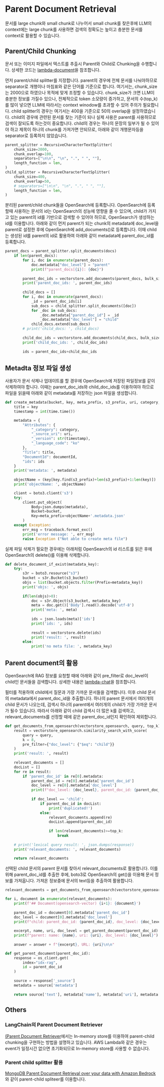 # Parent Document Retrieval

문서를 large chunk와 small chunk로 나누어서 small chunk를 찾은후에 LLM의 context에는 large chunk를 사용하면 검색의 정확도는 높이고 충분한 문서를 context로 활용할 수 있습니다. 

## Parent/Child Chunking

문서 또는 이미지 파일에서 텍스트를 추출시 Parent와 Child로 Chunking을 수행합니다. 상세한 코드는 [lambda-document](./lambda-document-manager/lambda_function.py)을 참조합니다.

먼저 parent/child splitter를 지정합니다. parent의 경우에 전체 문서를 나눠야하므로 separator로 개행이나 마침표와 같은 단어를 기준으로 합니다. 여기서는, chunk_size는 2000으로 하였으나 목적에 맞게 조정할 수 있습니다. chunk_size가 크면 LLM이 충분한 정보를 가질수 있으나, 전체적으로 token 소모량이 증가하고, 문서의 수(top_k)를 많이 넣으면 LLM에 따라서는 context winodow를 초과할 수 있어 주의가 필요합니다. child splitter의 경우는 여기서는 400을 기준으로 50의 overlap을 설정하였습니다. child의 경우에 관련된 문서를 찾는 기준이 되나 실제 사용은 parent를 사용하므로 검색이 잘되도록 하는것이 중요합니다. child의 경우는 하나의 문장의 일부가 될 수 있어야 하고 제목이 하나의 chunk를 가져가면 안되므로, 아래와 같이 개행문자등을 separator로 등록하지 않았습니다. 

```python
parent_splitter = RecursiveCharacterTextSplitter(
    chunk_size=2000,
    chunk_overlap=100,
    separators=["\n\n", "\n", ".", " ", ""],
    length_function = len,
)
child_splitter = RecursiveCharacterTextSplitter(
    chunk_size=400,
    chunk_overlap=50,
    # separators=["\n\n", "\n", ".", " ", ""],
    length_function = len,
)
```

분리된 parent/child chunk들을 OpenSearch에 등록합니다. OpenSearch에 등록할때 사용하는 문서의 id는 OpenSearch의 성능에 영향을 줄 수 있으며, child가 가지고 있는 parent의 id를 기반으로 검색할 수 있어야 하므로, OpenSearch가 생성하는 id를 이용합니다. 아래와 같이 먼저 parent가 되는 chunk의 metadata에 doc_level을 parent로 설정한 후에 OpenSearch에 add_documents()로 등록합니다. 이때 child는 생성된 id를 parent의 id로 활용하여 아래와 같이 metadata에 parent_doc_id를 등록합니다. 

```python
parent_docs = parent_splitter.split_documents(docs)
    if len(parent_docs):
        for i, doc in enumerate(parent_docs):
            doc.metadata["doc_level"] = "parent"
            print(f"parent_docs[{i}]: {doc}")
                    
        parent_doc_ids = vectorstore.add_documents(parent_docs, bulk_size = 10000)
        print('parent_doc_ids: ', parent_doc_ids)
                
        child_docs = []
        for i, doc in enumerate(parent_docs):
            _id = parent_doc_ids[i]
            sub_docs = child_splitter.split_documents([doc])
            for _doc in sub_docs:
                _doc.metadata["parent_doc_id"] = _id
                _doc.metadata["doc_level"] = "child"
            child_docs.extend(sub_docs)
        # print('child_docs: ', child_docs)
                
        child_doc_ids = vectorstore.add_documents(child_docs, bulk_size = 10000)
        print('child_doc_ids: ', child_doc_ids)
                    
        ids = parent_doc_ids+child_doc_ids
```

## Metadta 정보 파일 생성

사용자가 문서 삭제나 업데이트를 할 경우에 OpenSearch에 저장된 파일정보를 같이 삭제하여야 합니다. 이때는 parent_doc_ids와 child_doc_ids를 이용하여야 하므로 파일을 읽을때 아래와 같이 metadata를 저장하는 json 파일을 생성합니다.

```python
def create_metadata(bucket, key, meta_prefix, s3_prefix, uri, category, documentId, ids):
    title = key
    timestamp = int(time.time())

    metadata = {
        "Attributes": {
            "_category": category,
            "_source_uri": uri,
            "_version": str(timestamp),
            "_language_code": "ko"
        },
        "Title": title,
        "DocumentId": documentId,      
        "ids": ids  
    }
    print('metadata: ', metadata)
    
    objectName = (key[key.find(s3_prefix)+len(s3_prefix)+1:len(key)])
    print('objectName: ', objectName)

    client = boto3.client('s3')
    try: 
        client.put_object(
            Body=json.dumps(metadata), 
            Bucket=bucket, 
            Key=meta_prefix+objectName+'.metadata.json' 
        )
    except Exception:
        err_msg = traceback.format_exc()
        print('error message: ', err_msg)        
        raise Exception ("Not able to create meta file")
```

실제 파일 삭제가 필요한 경우에는 아래처럼 OpenSearch의 id 리스트를 읽은 후에 OpenSearch의 delete()를 이용해 삭제합니다.

```python
def delete_document_if_exist(metadata_key):
    try: 
        s3r = boto3.resource("s3")
        bucket = s3r.Bucket(s3_bucket)
        objs = list(bucket.objects.filter(Prefix=metadata_key))
        print('objs: ', objs)
        
        if(len(objs)>0):
            doc = s3r.Object(s3_bucket, metadata_key)
            meta = doc.get()['Body'].read().decode('utf-8')
            print('meta: ', meta)
            
            ids = json.loads(meta)['ids']
            print('ids: ', ids)
            
            result = vectorstore.delete(ids)
            print('result: ', result)        
        else:
            print('no meta file: ', metadata_key)
```

## Parent document의 활용

OpenSearch에 RAG 정보를 요청할 때에 아래와 같이 pre_filter로 doc_level이 child인 문서들을 검색합니다. 상세한 내용은 [lambda-chat](./lambda-chat-ws/lambda_function.py)을 참조합니다.

필터를 적용하여 child에서 질문과 가장 가까운 문서들을 검색합니다. 이후 child 문서의 metadata에서 parent_doc_id을 추출합니다. 하나의 parent 문서에서 여러개의 child 문서가 나오는데, 검색시 하나의 parent에서 여러개의 child가 가장 가까운 문서가 될수 있습니다. 따라서 아래와 같이 child 검색시 더 많은 k를 검색하고, relevant_documents를 선정할 때에 같은 parent_doc_id인지 확인하여 제외합니다.

```python
def get_documents_from_opensearch(vectorstore_opensearch, query, top_k):
    result = vectorstore_opensearch.similarity_search_with_score(
        query = query,
        k = 8,  
        pre_filter={"doc_level": {"$eq": "child"}}
    )
    print('result: ', result)
            
    relevant_documents = []
    docList = []
    for re in result:
        if 'parent_doc_id' in re[0].metadata:
            parent_doc_id = re[0].metadata['parent_doc_id']
            doc_level = re[0].metadata['doc_level']
            print(f"doc_level: {doc_level}, parent_doc_id: {parent_doc_id}")
                    
            if doc_level == 'child':
                if parent_doc_id in docList:
                    print('duplicated!')
                else:
                    relevant_documents.append(re)
                    docList.append(parent_doc_id)
                    
                    if len(relevant_documents)>=top_k:
                        break
                                
    # print('lexical query result: ', json.dumps(response))
    print('relevant_documents: ', relevant_documents)
    
    return relevant_documents
```    

선택된 child 문서의 parent 문서를 찾아서 relevant_documents로 활용합니다. 이를 위해 parent_doc_id를 추출한 후에, boto3로 OpenSearch의 get()을 이용해 문서 정보를 가져옵니다. 가져온 정보중에 문서의 text등을 추출하여 활용합니다.

```python
relevant_documents = get_documents_from_opensearch(vectorstore_opensearch, keyword, top_k)

for i, document in enumerate(relevant_documents):
    print(f'## Document(opensearch-vector) {i+1}: {document}')
    
    parent_doc_id = document[0].metadata['parent_doc_id']
    doc_level = document[0].metadata['doc_level']
    print(f"child: parent_doc_id: {parent_doc_id}, doc_level: {doc_level}")
        
    excerpt, name, uri, doc_level = get_parent_document(parent_doc_id) # use pareant document
    print(f"parent: name: {name}, uri: {uri}, doc_level: {doc_level}")
    
    answer = answer + f"{excerpt}, URL: {uri}\n\n"

def get_parent_document(parent_doc_id):
    response = os_client.get(
        index="idx-rag", 
        id = parent_doc_id
    )
    
    source = response['_source']                                
    metadata = source['metadata']    
    
    return source['text'], metadata['name'], metadata['uri'], metadata['doc_level']    
```


## Others 

### LangChain의 Parent Document Retriever

[(Parent Document Retriever](https://python.langchain.com/v0.1/docs/modules/data_connection/retrievers/parent_document_retriever/)에서는 In-memory store를 이용하여 parent-child chunking을 구현하는 방법을 설명하고 있습니다. AWS Lambda와 같은 경우는 event가 일정시간 없으면 초기화되므로 In-memory store를 사용할 수 없습니다. 

### Parent child splitter 활용

[MongoDB Parent Document Retrieval over your data with Amazon Bedrock](https://medium.com/@dminhk/mongodb-parent-document-retrieval-over-your-data-with-amazon-bedrock-0ecf1db9d999)와 같이 parent-child spliteer를 이용합니다.


